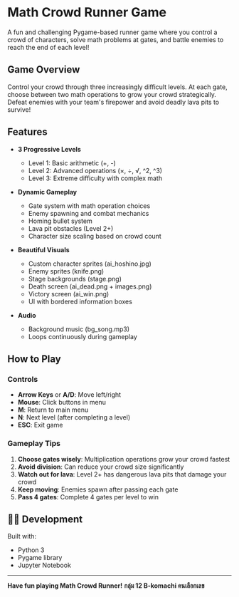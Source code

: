 # Math Crowd Runner Game

A fun and challenging Pygame-based runner game where you control a crowd of characters, solve math problems at gates, and battle enemies to reach the end of each level!

## Game Overview

Control your crowd through three increasingly difficult levels. At each gate, choose between two math operations to grow your crowd strategically. Defeat enemies with your team's firepower and avoid deadly lava pits to survive!

## Features

- **3 Progressive Levels**
  - Level 1: Basic arithmetic (+, -)
  - Level 2: Advanced operations (×, ÷, √, ^2, ^3)
  - Level 3: Extreme difficulty with complex math

- **Dynamic Gameplay**
  - Gate system with math operation choices
  - Enemy spawning and combat mechanics
  - Homing bullet system
  - Lava pit obstacles (Level 2+)
  - Character size scaling based on crowd count

- **Beautiful Visuals**
  - Custom character sprites (ai_hoshino.jpg)
  - Enemy sprites (knife.png)
  - Stage backgrounds (stage.png)
  - Death screen (ai_dead.png + images.png)
  - Victory screen (ai_win.png)
  - UI with bordered information boxes

- **Audio**
  - Background music (bg_song.mp3)
  - Loops continuously during gameplay

## How to Play

### Controls
- **Arrow Keys** or **A/D**: Move left/right
- **Mouse**: Click buttons in menu
- **M**: Return to main menu
- **N**: Next level (after completing a level)
- **ESC**: Exit game

### Gameplay Tips
1. **Choose gates wisely**: Multiplication operations grow your crowd fastest
2. **Avoid division**: Can reduce your crowd size significantly
3. **Watch out for lava**: Level 2+ has dangerous lava pits that damage your crowd
4. **Keep moving**: Enemies spawn after passing each gate
5. **Pass 4 gates**: Complete 4 gates per level to win

## 👨‍💻 Development

Built with:
- Python 3
- Pygame library
- Jupyter Notebook
---

**Have fun playing Math Crowd Runner!**
**กลุ่ม 12 B-komachi คนเลือกเลข**

